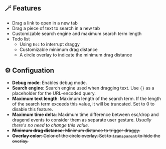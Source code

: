 ## 🪄 Features

- Drag a link to open in a new tab
- Drag a piece of text to search in a new tab
- Customizable search engine and maximum search term length
- Todo list
    - Using `Esc` to interrupt draggy
    - Customizable minimum drag distance
    - A circle overlay to indicate the minimum drag distance

## ⚙️ Configuation

- **Debug mode**: Enables debug mode.
- **Search engine**: Search engine used when dragging text. Use `{}` as a placeholder for the URL-encoded query.
- **Maximum text length**: Maximum length of the search term. If the length of the search term exceeds this value, it will be truncated. Set to 0 to disable this feature.
- **Maximum time delta**: Maximum time difference between esc/drop and dragend events to consider them as separate user gesture. *Usually there's no need to change this value.*
- ~~**Minimum drag distance**: Minimum distance to trigger draggy.~~
- ~~**Overlay color**: Color of the circle overlay. Set to `transparent` to hide the overlay.~~
